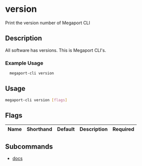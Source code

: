 # version

Print the version number of Megaport CLI

## Description

All software has versions. This is Megaport CLI's.

### Example Usage

```sh
  megaport-cli version
```

## Usage

```sh
megaport-cli version [flags]
```


## Flags

| Name | Shorthand | Default | Description | Required |
|------|-----------|---------|-------------|----------|

## Subcommands
* [docs](megaport-cli_version_docs.md)

